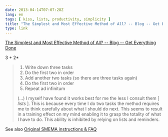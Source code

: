 ```yaml
---
date: 2013-04-14T07:07:28Z
lang: en
tags: [ kiss, lists, productivity, simplicity ]
title: "The Simplest and Most Effective Method of All? -- Blog -- Get Everything Done"
type: link
---
```


[The Simplest and Most Effective Method of All? -- Blog -- Get
Everything
Done](http://markforster.squarespace.com/blog/2013/3/7/the-simplest-and-most-effective-method-of-all.html)

3 + 2\*

> 1.  Write down three tasks
> 2.  Do the first two in order
> 3.  Add another two tasks (so there are three tasks again)
> 4.  Do the first two in order
> 5.  Repeat ad infinitum
>
> (...) I myself have found it works best for me the less I consult them
> \[ *lists* \]. This is because every time I do two tasks the method
> requires me to think carefully about what I should do next. This seems
> to result in a training effect on my mind enabling it to grasp the
> totality of what I have to do. This ability is inhibited by relying on
> lists and reminders.

See also [Original SMEMA instructions &
FAQ](http://markforster.squarespace.com/forum/post/2106746)


